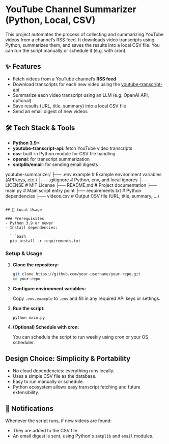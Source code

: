 
# YouTube Channel Summarizer (Python, Local, CSV)

This project automates the process of collecting and summarizing YouTube videos from a channel’s RSS feed. It downloads video transcripts using Python, summarizes them, and saves the results into a local CSV file. You can run the script manually or schedule it (e.g. with cron).

## ✨ Features

* Fetch videos from a YouTube channel’s **RSS feed**
* Download transcripts for each new video using the [youtube-transcript-api](https://github.com/jdepoix/youtube-transcript-api)
* Summarize each video transcript using an LLM (e.g. OpenAI API, optional)
* Save results (URL, title, summary) into a local CSV file
* Send an email digest of new videos

## 🛠 Tech Stack & Tools

* **Python 3.9+**
* **youtube-transcript-api**: fetch YouTube video transcripts
* **csv**: built-in Python module for CSV file handling
* **openai**: for transcript summarization
* **smtplib/email**: for sending email digests

youtube-summarizer/
├── .env.example           # Example environment variables (API keys, etc.)
├── .gitignore             # Python, env, and local ignores
├── LICENSE                # MIT License
├── README.md              # Project documentation
├── main.py                # Main script entry point
├── requirements.txt       # Python dependencies
├── videos.csv             # Output CSV file (URL, title, summary, ...)
```

## 🚀 Local Usage

### Prerequisites
- Python 3.9 or newer
- Install dependencies:

  ```bash
  pip install -r requirements.txt
  ```

### Setup & Usage

1. **Clone the repository:**

   ```bash
   git clone https://github.com/your-username/your-repo.git
   cd your-repo
   ```

2. **Configure environment variables:**

   Copy `.env.example` to `.env` and fill in any required API keys or settings.

3. **Run the script:**

   ```bash
   python main.py
   ```

4. **(Optional) Schedule with cron:**

   You can schedule the script to run weekly using cron or your OS scheduler.

## Design Choice: Simplicity & Portability

* No cloud dependencies: everything runs locally.
* Uses a simple CSV file as the database.
* Easy to run manually or schedule.
* Python ecosystem allows easy transcript fetching and future extensibility.

## 📧 Notifications

Whenever the script runs, if new videos are found:
  * They are added to the CSV file
  * An email digest is sent, using Python's `smtplib` and `email` modules.

